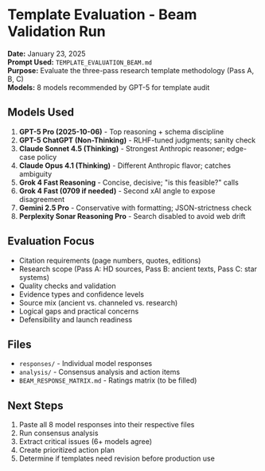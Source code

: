 # Template Evaluation - Beam Validation Run

**Date:** January 23, 2025  
**Prompt Used:** `TEMPLATE_EVALUATION_BEAM.md`  
**Purpose:** Evaluate the three-pass research template methodology (Pass A, B, C)  
**Models:** 8 models recommended by GPT-5 for template audit

## Models Used

1. **GPT-5 Pro (2025-10-06)** - Top reasoning + schema discipline
2. **GPT-5 ChatGPT (Non-Thinking)** - RLHF-tuned judgments; sanity check
3. **Claude Sonnet 4.5 (Thinking)** - Strongest Anthropic reasoner; edge-case policy
4. **Claude Opus 4.1 (Thinking)** - Different Anthropic flavor; catches ambiguity
5. **Grok 4 Fast Reasoning** - Concise, decisive; "is this feasible?" calls
6. **Grok 4 Fast (0709 if needed)** - Second xAI angle to expose disagreement
7. **Gemini 2.5 Pro** - Conservative with formatting; JSON-strictness check
8. **Perplexity Sonar Reasoning Pro** - Search disabled to avoid web drift

## Evaluation Focus

- Citation requirements (page numbers, quotes, editions)
- Research scope (Pass A: HD sources, Pass B: ancient texts, Pass C: star systems)
- Quality checks and validation
- Evidence types and confidence levels
- Source mix (ancient vs. channeled vs. research)
- Logical gaps and practical concerns
- Defensibility and launch readiness

## Files

- `responses/` - Individual model responses
- `analysis/` - Consensus analysis and action items
- `BEAM_RESPONSE_MATRIX.md` - Ratings matrix (to be filled)

## Next Steps

1. Paste all 8 model responses into their respective files
2. Run consensus analysis
3. Extract critical issues (6+ models agree)
4. Create prioritized action plan
5. Determine if templates need revision before production use
